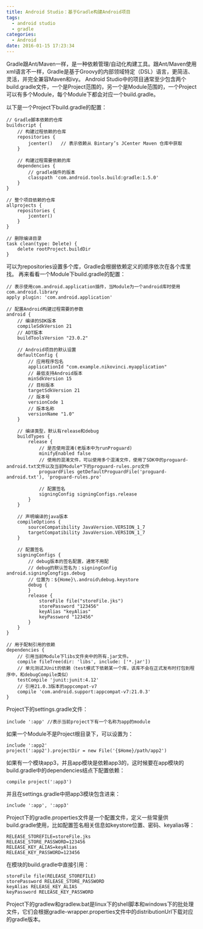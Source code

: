 ```yaml
---
title: Android Studio：基于Gradle构建Android项目
tags:
  - android studio
  - gradle
categories:
  - Android
date: 2016-01-15 17:23:34
---
```


Gradle跟Ant/Maven一样，是一种依赖管理/自动化构建工具。跟Ant/Maven使用xml语言不一样，Gradle是基于Groovy的内部领域特定（DSL）语言，更简洁、灵活，并完全兼容Maven和ivy。
Android Studio中的项目通常至少包含两个build.gradle文件，一个是Project范围的，另一个是Module范围的，一个Project可以有多个Module，每个Module下都会对应一个build.gradle。

以下是一个Project下build.gradle的配置：
```
// Gradle脚本依赖的仓库
buildscript {
    // 构建过程依赖的仓库
    repositories {
        jcenter()   // 表示依赖从 Bintary’s JCenter Maven 仓库中获取
    }

    // 构建过程需要依赖的库
    dependencies {
        // gradle插件的版本
        classpath 'com.android.tools.build:gradle:1.5.0'
    }
}

// 整个项目依赖的仓库
allprojects {
    repositories {
        jcenter()
    }
}

// 删除编译目录
task clean(type: Delete) {
    delete rootProject.buildDir
}
```

可以为repositories设置多个库，Gradle会根据依赖定义的顺序依次在各个库里找。
再来看看一个Module下build.gradle的配置：
```
// 表示使用com.android.application插件，当Module为一个android库时使用com.android.library
apply plugin: 'com.android.application'

// 配置Android构建过程需要的参数
android {
    // 编译的SDK版本
    compileSdkVersion 21
    // ADT版本
    buildToolsVersion "23.0.2"

    // Android项目的默认设置
    defaultConfig {
        // 应用程序包名
        applicationId "com.example.nikovinci.myapplication"
        // 最低支持Android版本
        minSdkVersion 15
        // 目标版本
        targetSdkVersion 21
        // 版本号
        versionCode 1
        // 版本名称
        versionName "1.0"
    }

    // 编译类型，默认有release和debug
    buildTypes {
        release {
            // 是否使用混淆(老版本中为runProguard)
            minifyEnabled false
            // 使用的混淆文件，可以使用多个混淆文件，使用了SDK中的proguard-android.txt文件以及当前Module*下的proguard-rules.pro文件
            proguardFiles getDefaultProguardFile('proguard-android.txt'), 'proguard-rules.pro'

            // 配置签名
            signingConfig signingConfigs.release
        }
    }

    // 声明编译的java版本
    compileOptions {
        sourceCompatibility JavaVersion.VERSION_1_7
        targetCompatibility JavaVersion.VERSION_1_7
    }

    // 配置签名
    signingConfigs {
        // debug版本的签名配置，通常不用配
        // debug的默认签名为：signingConfig android.signingCongfigs.debug
        // 位置为：${Home}\.android\debug.keystore
        debug {
        }
        release {
            storeFile file("storeFile.jks")
            storePassword "123456"
            keyAlias "keyAlias"
            keyPassword "123456"
        }
    }
}

// 用于配制引用的依赖
dependencies {
    // 引用当前Module下libs文件夹中的所有.jar文件。
    compile fileTree(dir: 'libs', include: ['*.jar'])
    // 单元测试JUnit的依赖（test模式下依赖某一个库，该库不会在正式发布时打包到程序中，和debugCompile类似）
    testCompile 'junit:junit:4.12'
    // 引用21.0.3版本的appcompat-v7
    compile 'com.android.support:appcompat-v7:21.0.3'
}
```

Project下的settings.gradle文件：
```
include ':app' //表示当前project下有一个名称为app的module
```

如果一个Module不是Project根目录下，可以设置为：
```
include ':app2'
project(':app2').projectDir = new File('{$Home}/path/app2')
```

如果有一个模块app3，并且app模块是依赖app3的，这时候要在app模块的build.gradle中的dependencies结点下配置依赖：
```
compile project(':app3')
```

并且在settings.gradle中把app3模块包含进来：
```
include ':app', ':app3'
```

Project下的gradle.properties文件是一个配置文件，定义一些常量供build.gradle使用，比如配置签名相关信息如keystore位置、密码、keyalias等：
```
RELEASE_STOREFILE=storeFile.jks
RELEASE_STORE_PASSWORD=123456
RELEASE_KEY_ALIAS=keyAlias
RELEASE_KEY_PASSWORD=123456
```

在模块的build.gradle中直接引用：
```
storeFile file(RELEASE_STOREFILE)
storePassword RELEASE_STORE_PASSWORD
keyAlias RELEASE_KEY_ALIAS
keyPassword RELEASE_KEY_PASSWORD
```

Project下的gradlew和gradlew.bat是linux下的shell脚本和windows下的批处理文件，它们会根据gradle-wrapper.properties文件中的distributionUrl下载对应的gradle版本。
